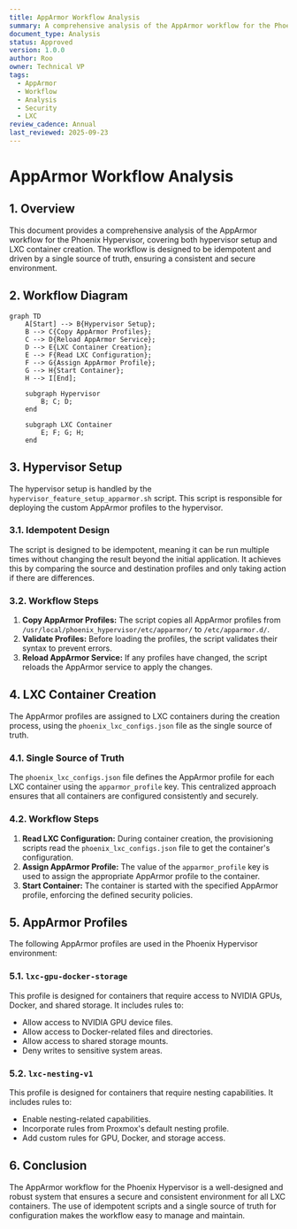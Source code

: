 ```yaml
---
title: AppArmor Workflow Analysis
summary: A comprehensive analysis of the AppArmor workflow for the Phoenix Hypervisor, covering both hypervisor setup and LXC container creation.
document_type: Analysis
status: Approved
version: 1.0.0
author: Roo
owner: Technical VP
tags:
  - AppArmor
  - Workflow
  - Analysis
  - Security
  - LXC
review_cadence: Annual
last_reviewed: 2025-09-23
---
```


# AppArmor Workflow Analysis

## 1. Overview

This document provides a comprehensive analysis of the AppArmor workflow for the Phoenix Hypervisor, covering both hypervisor setup and LXC container creation. The workflow is designed to be idempotent and driven by a single source of truth, ensuring a consistent and secure environment.

## 2. Workflow Diagram

```mermaid
graph TD
    A[Start] --> B{Hypervisor Setup};
    B --> C{Copy AppArmor Profiles};
    C --> D{Reload AppArmor Service};
    D --> E{LXC Container Creation};
    E --> F{Read LXC Configuration};
    F --> G{Assign AppArmor Profile};
    G --> H{Start Container};
    H --> I[End];

    subgraph Hypervisor
        B; C; D;
    end

    subgraph LXC Container
        E; F; G; H;
    end
```

## 3. Hypervisor Setup

The hypervisor setup is handled by the `hypervisor_feature_setup_apparmor.sh` script. This script is responsible for deploying the custom AppArmor profiles to the hypervisor.

### 3.1. Idempotent Design

The script is designed to be idempotent, meaning it can be run multiple times without changing the result beyond the initial application. It achieves this by comparing the source and destination profiles and only taking action if there are differences.

### 3.2. Workflow Steps

1.  **Copy AppArmor Profiles:** The script copies all AppArmor profiles from `/usr/local/phoenix_hypervisor/etc/apparmor/` to `/etc/apparmor.d/`.
2.  **Validate Profiles:** Before loading the profiles, the script validates their syntax to prevent errors.
3.  **Reload AppArmor Service:** If any profiles have changed, the script reloads the AppArmor service to apply the changes.

## 4. LXC Container Creation

The AppArmor profiles are assigned to LXC containers during the creation process, using the `phoenix_lxc_configs.json` file as the single source of truth.

### 4.1. Single Source of Truth

The `phoenix_lxc_configs.json` file defines the AppArmor profile for each LXC container using the `apparmor_profile` key. This centralized approach ensures that all containers are configured consistently and securely.

### 4.2. Workflow Steps

1.  **Read LXC Configuration:** During container creation, the provisioning scripts read the `phoenix_lxc_configs.json` file to get the container's configuration.
2.  **Assign AppArmor Profile:** The value of the `apparmor_profile` key is used to assign the appropriate AppArmor profile to the container.
3.  **Start Container:** The container is started with the specified AppArmor profile, enforcing the defined security policies.

## 5. AppArmor Profiles

The following AppArmor profiles are used in the Phoenix Hypervisor environment:

### 5.1. `lxc-gpu-docker-storage`

This profile is designed for containers that require access to NVIDIA GPUs, Docker, and shared storage. It includes rules to:

*   Allow access to NVIDIA GPU device files.
*   Allow access to Docker-related files and directories.
*   Allow access to shared storage mounts.
*   Deny writes to sensitive system areas.

### 5.2. `lxc-nesting-v1`

This profile is designed for containers that require nesting capabilities. It includes rules to:

*   Enable nesting-related capabilities.
*   Incorporate rules from Proxmox's default nesting profile.
*   Add custom rules for GPU, Docker, and storage access.

## 6. Conclusion

The AppArmor workflow for the Phoenix Hypervisor is a well-designed and robust system that ensures a secure and consistent environment for all LXC containers. The use of idempotent scripts and a single source of truth for configuration makes the workflow easy to manage and maintain.